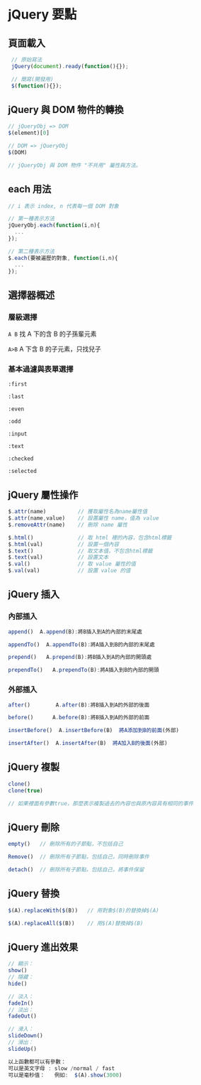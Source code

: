 # jQuery 要點

## 頁面載入

```javascript
 // 原始寫法
 jQuery(document).ready(function(){});

 // 簡寫(開發用)
 $(function(){});
```

## jQuery 與 DOM 物件的轉換

```javascript
// jQueryObj => DOM
$(element)[0]

// DOM => jQueryObj
$(DOM)

// jQueryObj 與 DOM 物件 "不共用" 屬性與方法。
```

## each 用法

```javascript
// i 表示 index, n 代表每一個 DOM 對象

// 第一種表示方法  
jQueryObj.each(function(i,n){
  ...
});

// 第二種表示方法  
$.each(要被遍歷的對象, function(i,n){
  ...
});
```

## 選擇器概述

### 層級選擇

`A B` 找 A 下的含 B 的子孫輩元素

`A>B` A 下含 B 的子元素，只找兒子

### 基本過濾與表單選擇

`:first`

`:last`

`:even`

`:odd`

`:input`

`:text`

`:checked`

`:selected`

## jQuery 屬性操作

```javascript
$.attr(name)          // 獲取屬性名為name屬性值
$.attr(name,value)    // 設置屬性 name，值為 value
$.removeAttr(name)    // 刪除 name 屬性

$.html()              // 取 html 裡的內容，包含html標籤
$.html(val)           // 設置一個內容
$.text()              // 取文本值，不包含html標籤
$.text(val)           // 設置文本
$.val()               // 取 value 屬性的值
$.val(val)         	  // 設置 value 的值
```

## jQuery 插入

### 內部插入

```javascript
append()  A.append(B):將B插入到A的內部的末尾處 

appendTo()  A.appendTo(B):將A插入到B的內部的末尾處 

prepend()   A.prepend(B):將B插入到A的內部的開頭處 

prependTo()   A.prependTo(B):將A插入到B的內部的開頭
```

###  外部插入

```javascript
after()        A.after(B):將B插入到A的外部的後面 

before()      A.before(B):將B插入到A的外部的前面 

insertBefore()  A.insertBefore(B)  將A添加到B的前面(外部)

insertAfter()  A.insertAfter(B)  將A加入B的後面(外部)
```

## jQuery 複製

```javascript
clone()
clone(true)

// 如果裡面有參數true，那麼表示複製過去的內容也與原內容具有相同的事件
```

## jQuery 刪除

```javascript
empty()   // 刪除所有的子節點，不包括自己

Remove()  // 刪除所有子節點，包括自己，同時刪除事件

detach()  // 刪除所有子節點，包括自己，將事件保留
```

## jQuery 替換

```javascript
$(A).replaceWith($(B))   // 用對象$(B)的替換掉$(A)

$(A).replaceAll($(B))    // 用$(A)替換掉$(B)
```

## jQuery 進出效果

```javascript
// 顯示：
show()
// 隱藏：
hide()

// 淡入：
fadeIn()
// 淡出：
fadeOut()

// 滑入：
slideDown()
// 滑出：
slideUp()

以上函數都可以有參數：
可以是英文字母 : slow /normal / fast
可以是毫秒值：   例如:  $(A).show(3000)
```

